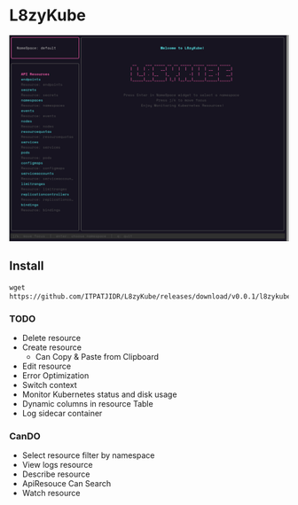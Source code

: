 # L8zyKube

<img src="./assets/L8zyKube.png"/>

## Install 
```
wget https://github.com/ITPATJIDR/L8zyKube/releases/download/v0.0.1/l8zykube
```

### TODO
- Delete resource
- Create resource 
    - Can Copy & Paste from Clipboard
- Edit resource 
- Error Optimization
- Switch context
- Monitor Kubernetes status and disk usage
- Dynamic columns in resource Table
- Log sidecar container


### CanDO
- Select resource filter by namespace
- View logs resource
- Describe resource 
- ApiResouce Can Search
- Watch resource 